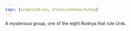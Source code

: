 ```yaml
---
tags: [organization, status/needswork/wip]
---
```


A mysterious group, one of the eight Rodnya that rule Ursk. 